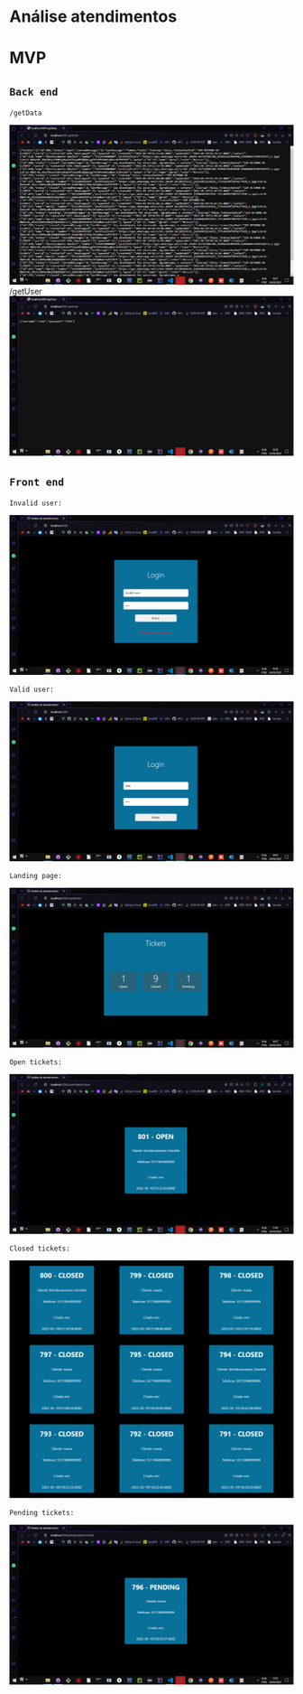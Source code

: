# Análise atendimentos

# MVP
## `Back end`
    /getData
![all-text](https://github.com/bispo-daniel/Analise_Atendimentos/blob/main/Screenshots/getData.png)
    /getUser
![all-text](https://github.com/bispo-daniel/Analise_Atendimentos/blob/main/Screenshots/getUser.png)

## `Front end`
    Invalid user:
![all-text](https://github.com/bispo-daniel/Analise_Atendimentos/blob/main/Screenshots/LoginWithInvalidUser.png)

    Valid user:
![all-text](https://github.com/bispo-daniel/Analise_Atendimentos/blob/main/Screenshots/LoginWithRootUser.png)

    Landing page:
![all-text](https://github.com/bispo-daniel/Analise_Atendimentos/blob/main/Screenshots/TicketsStatistics.png)

    Open tickets:
![all-text](https://github.com/bispo-daniel/Analise_Atendimentos/blob/main/Screenshots/OpenTickets.png)

    Closed tickets:
![all-text](https://github.com/bispo-daniel/Analise_Atendimentos/blob/main/Screenshots/ClosedTickets.png)

    Pending tickets:
![all-text](https://github.com/bispo-daniel/Analise_Atendimentos/blob/main/Screenshots/PendingTickets.png)